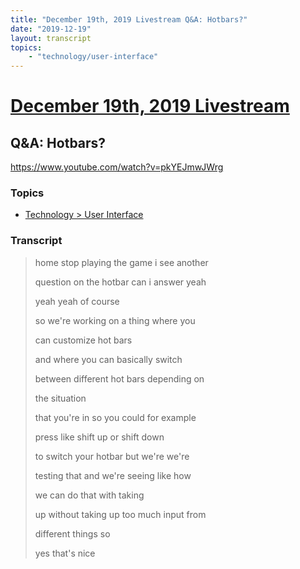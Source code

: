 ```yaml
---
title: "December 19th, 2019 Livestream Q&A: Hotbars?"
date: "2019-12-19"
layout: transcript
topics:
    - "technology/user-interface"
---
```

# [December 19th, 2019 Livestream](../2019-12-19.md)
## Q&A: Hotbars?
https://www.youtube.com/watch?v=pkYEJmwJWrg

### Topics
* [Technology > User Interface](../topics/technology/user-interface.md)

### Transcript

> home stop playing the game i see another
>
> question on the hotbar can i answer yeah
>
> yeah yeah of course
>
> so we're working on a thing where you
>
> can customize hot bars
>
> and where you can basically switch
>
> between different hot bars depending on
>
> the situation
>
> that you're in so you could for example
>
> press like shift up or shift down
>
> to switch your hotbar but we're we're
>
> testing that and we're seeing like how
>
> we can do that with taking
>
> up without taking up too much input from
>
> different things so
>
> yes that's nice
>

